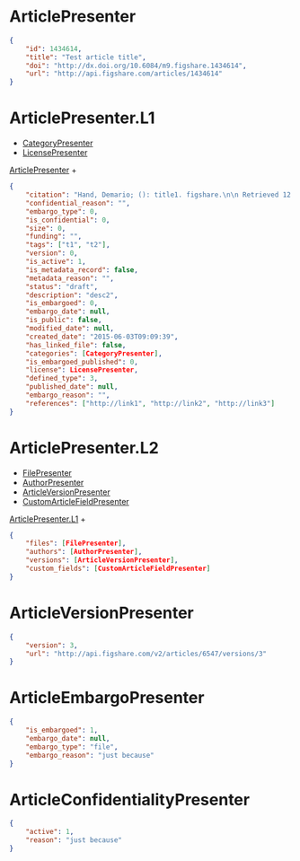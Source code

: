 # ArticlePresenter

```json
{
    "id": 1434614,
    "title": "Test article title",
    "doi": "http://dx.doi.org/10.6084/m9.figshare.1434614",
    "url": "http://api.figshare.com/articles/1434614"
}
```


# ArticlePresenter.L1

* [CategoryPresenter](category.md#categorypresenter)
* [LicensePresenter](license.md#licensepresenter)

[ArticlePresenter](article.md#articlepresenter) +
```json
{
    "citation": "Hand, Demario; (): title1. figshare.\n\n Retrieved 12:32, Jun 03, 2015 (GMT)",
    "confidential_reason": "",
    "embargo_type": 0,
    "is_confidential": 0,
    "size": 0,
    "funding": "",
    "tags": ["t1", "t2"],
    "version": 0,
    "is_active": 1,
    "is_metadata_record": false,
    "metadata_reason": "",
    "status": "draft",
    "description": "desc2",
    "is_embargoed": 0,
    "embargo_date": null,
    "is_public": false,
    "modified_date": null,
    "created_date": "2015-06-03T09:09:39",
    "has_linked_file": false,
    "categories": [CategoryPresenter],
    "is_embargoed_published": 0,
    "license": LicensePresenter,
    "defined_type": 3,
    "published_date": null,
    "embargo_reason": "",
    "references": ["http://link1", "http://link2", "http://link3"]
}
```


# ArticlePresenter.L2

* [FilePresenter](file.md#filepresenter)
* [AuthorPresenter](author.md#authorpresenter)
* [ArticleVersionPresenter](article.md#articleversionpresenter)
* [CustomArticleFieldPresenter](custon_field.md#customarticlefieldpresenter)

[ArticlePresenter.L1](article.md#articlepresenterl1) +
```json
{
    "files": [FilePresenter],
    "authors": [AuthorPresenter],
    "versions": [ArticleVersionPresenter],
    "custom_fields": [CustomArticleFieldPresenter]
}
```


# ArticleVersionPresenter

```json
{
    "version": 3,
    "url": "http://api.figshare.com/v2/articles/6547/versions/3"
}
```


# ArticleEmbargoPresenter

```json
{
    "is_embargoed": 1,
    "embargo_date": null,
    "embargo_type": "file",
    "embargo_reason": "just because"
}
```


# ArticleConfidentialityPresenter

```json
{
    "active": 1,
    "reason": "just because"
}
```
